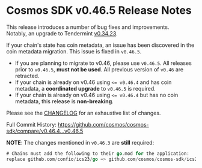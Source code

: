 # Cosmos SDK v0.46.5 Release Notes

This release introduces a number of bug fixes and improvements.  
Notably, an upgrade to Tendermint [v0.34.23](https://github.com/tendermint/tendermint/releases/tag/v0.34.23).

If your chain's state has coin metadata, an issue has been discovered in the coin metadata migration. This issue is fixed in `v0.46.5`.  

* If you are planning to migrate to v0.46, please use `v0.46.5`. All releases prior to `v0.46.5`, **must not be used**. All previous version of `v0.46` are retracted.
* If your chain is already on v0.46 using `<= v0.46.4` and has coin metadata, a **coordinated upgrade** to `v0.46.5` is required.
* If your chain is already on v0.46 using `<= v0.46.4` but has no coin metadata, this release is **non-breaking**.

Please see the [CHANGELOG](https://github.com/cosmos/cosmos-sdk/blob/release/v0.46.x/CHANGELOG.md) for an exhaustive list of changes.

Full Commit History: https://github.com/cosmos/cosmos-sdk/compare/v0.46.4...v0.46.5

**NOTE**: The changes mentioned in `v0.46.3` are **still** required:

```go
# Chains must add the following to their go.mod for the application:
replace github.com/confio/ics23/go => github.com/cosmos/cosmos-sdk/ics23/go v0.8.0
```
